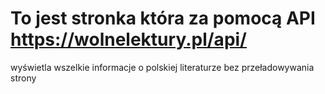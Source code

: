 # To jest stronka która za pomocą API https://wolnelektury.pl/api/ 
wyświetla wszelkie informacje o polskiej literaturze
bez przeładowywania strony
